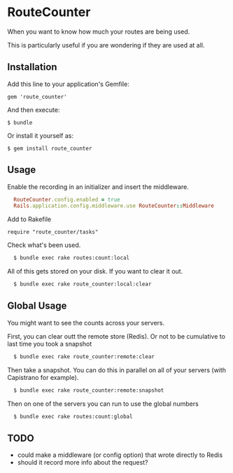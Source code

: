 # RouteCounter

When you want to know how much your routes are being used.

This is particularly useful if you are wondering if they are used at all.

## Installation

Add this line to your application's Gemfile:

    gem 'route_counter'

And then execute:

    $ bundle

Or install it yourself as:

    $ gem install route_counter

## Usage

Enable the recording in an initializer and insert the middleware.

```ruby
  RouteCounter.config.enabled = true
  Rails.application.config.middleware.use RouteCounter::Middleware
```

Add to Rakefile

```
require "route_counter/tasks"
```

Check what's been used.

```bash
  $ bundle exec rake routes:count:local
```

All of this gets stored on your disk. If you want to clear it out.

```bash
  $ bundle exec rake route_counter:local:clear
```

## Global Usage

You might want to see the counts across your servers.

First, you can clear outt the remote store (Redis).
Or not to be cumulative to last time you took a snapshot

```bash
  $ bundle exec rake route_counter:remote:clear
```

Then take a snapshot. You can do this in parallel on all of your servers (with Capistrano for example).

```bash
  $ bundle exec rake route_counter:remote:snapshot
```

Then on one of the servers you can run to use the global numbers

```bash
  $ bundle exec rake routes:count:global
```

## TODO

* could make a middleware (or config option) that wrote directly to Redis
* should it record more info about the request?
